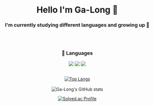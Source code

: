 <div align="center">
  <h1>Hello I'm Ga-Long 👋</h1>
  <h3>I'm currently studying different languages and growing up 🌱</h3>  <br/><br/>

  <h3> 💪 Languages </h3>
<img src="https://img.shields.io/badge/Java-007396?style=flat-square&logo=Java&logoColor=white"/> <img src="https://img.shields.io/badge/Spring-6DB33F?style=flat-square&logo=Spring&logoColor=white"/> <img src="https://img.shields.io/badge/Python-3776AB?style=flat-square&logo=Python&logoColor=white"/> <br/><br/>

[![Top Langs](https://github-readme-stats.vercel.app/api/top-langs/?username=Ga-Long&layout=compact)](https://github.com/Ga-Long/github-readme-stats) <br/><br/>
![Ga-Long's GitHub stats](https://github-readme-stats.vercel.app/api?username=Ga-Long&show_icons=true&theme=radical) 


[![Solved.ac Profile](http://mazassumnida.wtf/api/v2/generate_badge?boj=dlrkgus000)](https://solved.ac/dlrkgus000/)

</div>

<!--
**Ga-Long/Ga-Long** is a ✨ _special_ ✨ repository because its `README.md` (this file) appears on your GitHub profile.

Here are some ideas to get you started:

- 🔭 I’m currently working on ...
- 🌱 I’m currently learning ...
- 👯 I’m looking to collaborate on ...
- 🤔 I’m looking for help with ...
- 💬 Ask me about ...
- 📫 How to reach me: ...
- 😄 Pronouns: ...
- ⚡ Fun fact: ...
--> 
